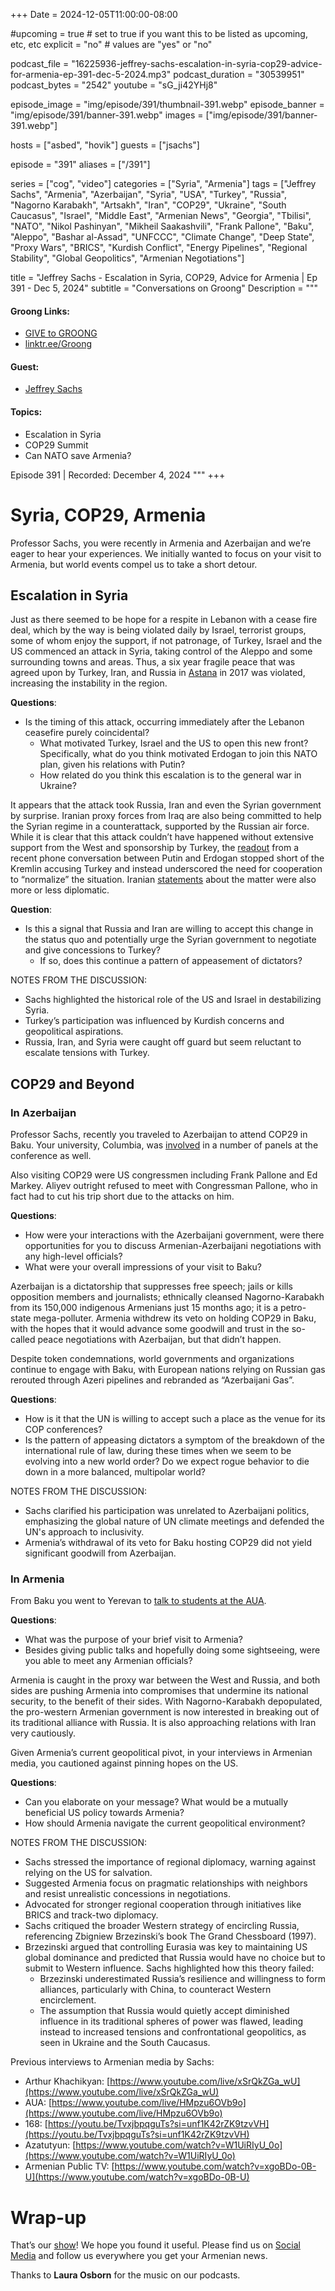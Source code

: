 +++
Date = 2024-12-05T11:00:00-08:00

#upcoming = true # set to true if you want this to be listed as upcoming, etc, etc
explicit = "no" # values are "yes" or "no"

podcast_file = "16225936-jeffrey-sachs-escalation-in-syria-cop29-advice-for-armenia-ep-391-dec-5-2024.mp3"
podcast_duration = "30539951"
podcast_bytes = "2542"
youtube = "sG_ji42YHj8"

episode_image = "img/episode/391/thumbnail-391.webp"
episode_banner = "img/episode/391/banner-391.webp"
images = ["img/episode/391/banner-391.webp"]

hosts = ["asbed", "hovik"]
guests = ["jsachs"]

episode = "391"
aliases = ["/391"]

series = ["cog", "video"]
categories = ["Syria", "Armenia"]
tags = ["Jeffrey Sachs", "Armenia", "Azerbaijan", "Syria", "USA", "Turkey", "Russia", "Nagorno Karabakh", "Artsakh", "Iran", "COP29", "Ukraine", "South Caucasus", "Israel", "Middle East", "Armenian News", "Georgia", "Tbilisi", "NATO", "Nikol Pashinyan", "Mikheil Saakashvili", "Frank Pallone", "Baku", "Aleppo", "Bashar al-Assad", "UNFCCC", "Climate Change", "Deep State", "Proxy Wars", "BRICS", "Kurdish Conflict", "Energy Pipelines", "Regional Stability", "Global Geopolitics", "Armenian Negotiations"]

title = "Jeffrey Sachs - Escalation in Syria, COP29, Advice for Armenia | Ep 391 - Dec 5, 2024"
subtitle = "Conversations on Groong"
Description = """

#### Groong Links:
* [GIVE to GROONG](https://podcasts.groong.org/donate)
* [linktr.ee/Groong](https://linktr.ee/groong)

#### Guest:
* [Jeffrey Sachs](/guest/jsachs)

#### Topics:
* Escalation in Syria
* COP29 Summit
* Can NATO save Armenia?

Episode 391 | Recorded: December 4, 2024
"""
+++

# Syria, COP29, Armenia

Professor Sachs, you were recently in Armenia and Azerbaijan and we’re eager to hear your experiences. We initially wanted to focus on your visit to Armenia, but world events compel us to take a short detour.

## Escalation in Syria

Just as there seemed to be hope for a respite in Lebanon with a cease fire deal, which by the way is being violated daily by Israel, terrorist groups, some of whom enjoy the support, if not patronage, of Turkey, Israel and the US commenced an attack in Syria, taking control of the Aleppo and some surrounding towns and areas. Thus, a six year fragile peace that was agreed upon by Turkey, Iran, and Russia in [Astana](https://www.aljazeera.com/news/2017/10/30/syrian-war-all-you-need-to-know-about-the-astana-talks) in 2017 was violated, increasing the instability in the region.

**Questions**:

* Is the timing of this attack, occurring immediately after the Lebanon ceasefire purely coincidental? 
    * What motivated Turkey, Israel and the US to open this new front? Specifically, what do you think motivated Erdogan to join this NATO plan, given his relations with Putin?
    * How related do you think this escalation is to the general war in Ukraine?

It appears that the attack took Russia, Iran and even the Syrian government by surprise. Iranian proxy forces from Iraq are also being committed to help the Syrian regime in a counterattack, supported by the Russian air force. While it is clear that this attack couldn’t have happened without extensive support from the West and sponsorship by Turkey, the [readout](https://www.barrons.com/news/putin-tells-erdogan-of-need-for-speedy-end-to-syria-rebel-offensive-4ca46cd9) from a recent phone conversation between Putin and Erdogan stopped short of the Kremlin accusing Turkey and instead underscored the need for cooperation to “normalize” the situation. Iranian [statements](https://en.mfa.ir/portal/newsview/757552) about the matter were also more or less diplomatic.

**Question**:

* Is this a signal that Russia and Iran are willing to accept this change in the status quo and potentially urge the Syrian government to negotiate and give concessions to Turkey?
    * If so, does this continue a pattern of appeasement of dictators?

NOTES FROM THE DISCUSSION:

* Sachs highlighted the historical role of the US and Israel in destabilizing Syria.
* Turkey’s participation was influenced by Kurdish concerns and geopolitical aspirations.
* Russia, Iran, and Syria were caught off guard but seem reluctant to escalate tensions with Turkey.

## COP29 and Beyond

### In Azerbaijan

Professor Sachs, recently you traveled to Azerbaijan to attend COP29 in Baku. Your university, Columbia, was [involved](https://www.climate.columbia.edu/cop29) in a number of panels at the conference as well.

Also visiting COP29 were US congressmen including Frank Pallone and Ed Markey. Aliyev outright refused to meet with Congressman Pallone, who in fact had to cut his trip short due to the attacks on him.

**Questions**:

* How were your interactions with the Azerbaijani government, were there opportunities for you to discuss Armenian-Azerbaijani negotiations with any high-level officials?
* What were your overall impressions of your visit to Baku?

Azerbaijan is a dictatorship that suppresses free speech; jails or kills opposition members and journalists; ethnically cleansed Nagorno-Karabakh from its 150,000 indigenous Armenians just 15 months ago; it is a petro-state mega-polluter. Armenia withdrew its veto on holding COP29 in Baku, with the hopes that it would advance some goodwill and trust in the so-called peace negotiations with Azerbaijan, but that didn’t happen.

Despite token condemnations, world governments and organizations continue to engage with Baku, with European nations relying on Russian gas rerouted through Azeri pipelines and rebranded as “Azerbaijani Gas”.

**Questions**:

* How is it that the UN is willing to accept such a place as the venue for its COP conferences?
* Is the pattern of appeasing dictators a symptom of the breakdown of the international rule of law, during these times when we seem to be evolving into a new world order? Do we expect rogue behavior to die down in a more balanced, multipolar world?

NOTES FROM THE DISCUSSION:

* Sachs clarified his participation was unrelated to Azerbaijani politics, emphasizing the global nature of UN climate meetings and defended the UN's approach to inclusivity.
* Armenia’s withdrawal of its veto for Baku hosting COP29 did not yield significant goodwill from Azerbaijan.

### In Armenia

From Baku you went to Yerevan to [talk to students at the AUA](https://www.youtube.com/live/xSrQkZGa_wU).

**Questions**:

* What was the purpose of your brief visit to Armenia?
* Besides giving public talks and hopefully doing some sightseeing, were you able to meet any Armenian officials?

Armenia is caught in the proxy war between the West and Russia, and both sides are pushing Armenia into compromises that undermine its national security, to the benefit of their sides. With Nagorno-Karabakh depopulated, the pro-western Armenian government is now interested in breaking out of its traditional alliance with Russia. It is also approaching relations with Iran very cautiously.

Given Armenia’s current geopolitical pivot, in your interviews in Armenian media, you cautioned against pinning hopes on the US.

**Questions**:

* Can you elaborate on your message? What would be a mutually beneficial US policy towards Armenia?
* How should Armenia navigate the current geopolitical environment?

NOTES FROM THE DISCUSSION:

* Sachs stressed the importance of regional diplomacy, warning against relying on the US for salvation.
* Suggested Armenia focus on pragmatic relationships with neighbors and resist unrealistic concessions in negotiations.
* Advocated for stronger regional cooperation through initiatives like BRICS and track-two diplomacy.
* Sachs critiqued the broader Western strategy of encircling Russia, referencing Zbigniew Brzezinski’s book The Grand Chessboard (1997).
* Brzezinski argued that controlling Eurasia was key to maintaining US global dominance and predicted that Russia would have no choice but to submit to Western influence. Sachs highlighted how this theory failed:
    * Brzezinski underestimated Russia’s resilience and willingness to form alliances, particularly with China, to counteract Western encirclement.
    * The assumption that Russia would quietly accept diminished influence in its traditional spheres of power was flawed, leading instead to increased tensions and confrontational geopolitics, as seen in Ukraine and the South Caucasus.

Previous interviews to Armenian media by Sachs:

* Arthur Khachikyan: [https://www.youtube.com/live/xSrQkZGa_wU](https://www.youtube.com/live/xSrQkZGa_wU)
* AUA: [https://www.youtube.com/live/HMpzu6OVb9o](https://www.youtube.com/live/HMpzu6OVb9o)
* 168: [https://youtu.be/TvxjbpqguTs?si=unf1K42rZK9tzvVH](https://youtu.be/TvxjbpqguTs?si=unf1K42rZK9tzvVH)
* Azatutyun: [https://www.youtube.com/watch?v=W1UiRIyU_0o](https://www.youtube.com/watch?v=W1UiRIyU_0o)
* Armenian Public TV: [https://www.youtube.com/watch?v=xgoBDo-0B-U](https://www.youtube.com/watch?v=xgoBDo-0B-U) 

# Wrap-up

That’s our [show](https://podcasts.groong.org/)! We hope you found it useful. Please find us on [Social Media](https://linktr.ee/groong) and follow us everywhere you get your Armenian news.

Thanks to **Laura Osborn** for the music on our podcasts.
